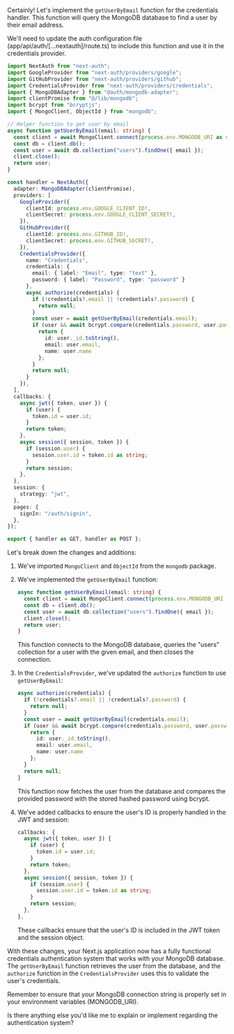 Certainly! Let's implement the `getUserByEmail` function for the credentials handler. This function will query the MongoDB database to find a user by their email address.

We'll need to update the auth configuration file (app/api/auth/[...nextauth]/route.ts) to include this function and use it in the credentials provider.



```typescript
import NextAuth from "next-auth";
import GoogleProvider from "next-auth/providers/google";
import GitHubProvider from "next-auth/providers/github";
import CredentialsProvider from "next-auth/providers/credentials";
import { MongoDBAdapter } from "@auth/mongodb-adapter";
import clientPromise from "@/lib/mongodb";
import bcrypt from "bcryptjs";
import { MongoClient, ObjectId } from "mongodb";

// Helper function to get user by email
async function getUserByEmail(email: string) {
  const client = await MongoClient.connect(process.env.MONGODB_URI as string);
  const db = client.db();
  const user = await db.collection("users").findOne({ email });
  client.close();
  return user;
}

const handler = NextAuth({
  adapter: MongoDBAdapter(clientPromise),
  providers: [
    GoogleProvider({
      clientId: process.env.GOOGLE_CLIENT_ID!,
      clientSecret: process.env.GOOGLE_CLIENT_SECRET!,
    }),
    GitHubProvider({
      clientId: process.env.GITHUB_ID!,
      clientSecret: process.env.GITHUB_SECRET!,
    }),
    CredentialsProvider({
      name: "Credentials",
      credentials: {
        email: { label: "Email", type: "text" },
        password: { label: "Password", type: "password" }
      },
      async authorize(credentials) {
        if (!credentials?.email || !credentials?.password) {
          return null;
        }
        const user = await getUserByEmail(credentials.email);
        if (user && await bcrypt.compare(credentials.password, user.password)) {
          return { 
            id: user._id.toString(),
            email: user.email,
            name: user.name
          };
        }
        return null;
      }
    }),
  ],
  callbacks: {
    async jwt({ token, user }) {
      if (user) {
        token.id = user.id;
      }
      return token;
    },
    async session({ session, token }) {
      if (session.user) {
        session.user.id = token.id as string;
      }
      return session;
    },
  },
  session: {
    strategy: "jwt",
  },
  pages: {
    signIn: "/auth/signin",
  },
});

export { handler as GET, handler as POST };

```

Let's break down the changes and additions:

1. We've imported `MongoClient` and `ObjectId` from the `mongodb` package.

2. We've implemented the `getUserByEmail` function:
   ```typescript
   async function getUserByEmail(email: string) {
     const client = await MongoClient.connect(process.env.MONGODB_URI as string);
     const db = client.db();
     const user = await db.collection("users").findOne({ email });
     client.close();
     return user;
   }
   ```
   This function connects to the MongoDB database, queries the "users" collection for a user with the given email, and then closes the connection.

3. In the `CredentialsProvider`, we've updated the `authorize` function to use `getUserByEmail`:
   ```typescript
   async authorize(credentials) {
     if (!credentials?.email || !credentials?.password) {
       return null;
     }
     const user = await getUserByEmail(credentials.email);
     if (user && await bcrypt.compare(credentials.password, user.password)) {
       return { 
         id: user._id.toString(),
         email: user.email,
         name: user.name
       };
     }
     return null;
   }
   ```
   This function now fetches the user from the database and compares the provided password with the stored hashed password using bcrypt.

4. We've added callbacks to ensure the user's ID is properly handled in the JWT and session:
   ```typescript
   callbacks: {
     async jwt({ token, user }) {
       if (user) {
         token.id = user.id;
       }
       return token;
     },
     async session({ session, token }) {
       if (session.user) {
         session.user.id = token.id as string;
       }
       return session;
     },
   },
   ```
   These callbacks ensure that the user's ID is included in the JWT token and the session object.

With these changes, your Next.js application now has a fully functional credentials authentication system that works with your MongoDB database. The `getUserByEmail` function retrieves the user from the database, and the `authorize` function in the `CredentialsProvider` uses this to validate the user's credentials.

Remember to ensure that your MongoDB connection string is properly set in your environment variables (MONGODB_URI).

Is there anything else you'd like me to explain or implement regarding the authentication system?
